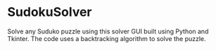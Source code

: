 # SudokuSolver
Solve any Suduko puzzle using this solver GUI built using Python and Tkinter.
The code uses a backtracking algorithm to solve the puzzle.
